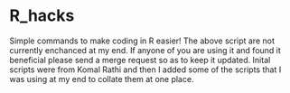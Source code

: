 # R_hacks
Simple commands to make coding in R easier!
The above script are not currently enchanced at my end. If anyone of you are using it and found it beneficial please send a merge request so as to keep it updated. Inital scripts were from Komal Rathi and then I added some of the scripts that I was using at my end to collate them at one place. 
